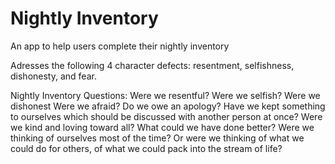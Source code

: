 # Nightly Inventory
An app to help users complete their nightly inventory

Adresses the following 4 character defects: resentment, selfishness, dishonesty, and fear.

Nightly Inventory Questions:
  Were we resentful?
  Were we selfish?
  Were we dishonest
  Were we afraid?
  Do we owe an apology?
  Have we kept something to ourselves which should be discussed with another person at once?
  Were we kind and loving toward all?
  What could we have done better?
  Were we thinking of ourselves most of the time?
  Or were we thinking of what we could do for others, of what we could pack into the stream of life?
